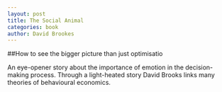 ```yaml
---
layout: post
title: The Social Animal
categories: book
author: David Brookes
---
```


##How to see the bigger picture than just optimisatio 

An eye-opener story about the importance of emotion in the decision-making process. Through a light-heated story David Brooks links many theories of behavioural economics.
